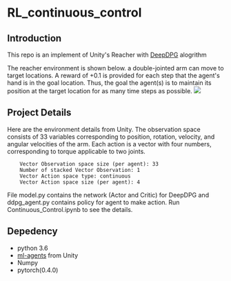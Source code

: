 # RL_continuous_control
## Introduction
This repo is an implement of Unity's Reacher with [DeepDPG](https://arxiv.org/abs/1509.02971) alogrithm

The reacher environment is shown below. a double-jointed arm can move to target locations. A reward of +0.1 is provided for each step that the agent's hand is in the goal location. Thus, the goal the agent(s) is to maintain its position at the target location for as many time steps as possible.
![](https://s3.amazonaws.com/video.udacity-data.com/topher/2018/June/5b1ea778_reacher/reacher.gif)

## Project Details
Here are the environment details from Unity. The observation space consists of 33 variables corresponding to position, rotation, velocity, and angular velocities of the arm. Each action is a vector with four numbers, corresponding to torque applicable to two joints.
```
    Vector Observation space size (per agent): 33
    Number of stacked Vector Observation: 1
    Vector Action space type: continuous
    Vector Action space size (per agent): 4
```
File model.py contains the network (Actor and Critic) for DeepDPG and ddpg_agent.py contains policy for agent to make action. Run Continuous_Control.ipynb to see the details.

## Depedency
- python 3.6
- [ml-agents](https://github.com/Unity-Technologies/ml-agents/blob/master/docs/Installation.md) from Unity
- Numpy
- pytorch(0.4.0)


